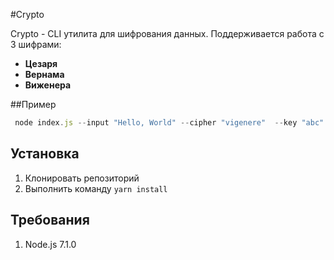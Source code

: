 #Crypto

Crypto - CLI утилита для шифрования данных. Поддерживается работа с 3 шифрами:

- **Цезаря**
- **Вернама**
- **Виженера**

##Пример

```js
 node index.js --input "Hello, World" --cipher "vigenere"  --key "abc" --encrypt

```

## Установка
1. Клонировать репозиторий
2. Выполнить команду `yarn install`

## Требования

1. Node.js 7.1.0